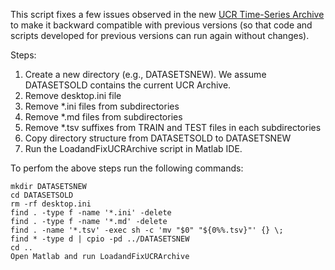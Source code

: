 This script fixes a few issues observed in the new [UCR Time-Series Archive](https://www.cs.ucr.edu/%7Eeamonn/time_series_data_2018/) to make it backward compatible with previous versions (so that code and scripts developed for previous versions can run again without changes).

Steps:
1. Create a new directory (e.g., DATASETSNEW). We assume DATASETSOLD contains the current UCR Archive.
2. Remove desktop.ini file
3. Remove \*.ini files from subdirectories
4. Remove \*.md files from subdirectories
5. Remove \*.tsv suffixes from TRAIN and TEST files in each subdirectories
6. Copy directory structure from DATASETSOLD to DATASETSNEW
7. Run the LoadandFixUCRArchive script in Matlab IDE.

To perfom the above steps run the following commands:

```
mkdir DATASETSNEW
cd DATASETSOLD
rm -rf desktop.ini
find . -type f -name '*.ini' -delete
find . -type f -name '*.md' -delete
find . -name '*.tsv' -exec sh -c 'mv "$0" "${0%%.tsv}"' {} \;
find * -type d | cpio -pd ../DATASETSNEW
cd ..
Open Matlab and run LoadandFixUCRArchive
```
